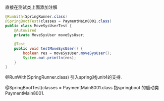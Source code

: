 直接在测试类上面添加注解

~~~java
@RunWith(SpringRunner.class)
@SpringBootTest(classes = PaymentMain8001.class)
public class MoveSysUserTest {
    @Autowired
    private MoveSysUser moveSysUser;
  
    @Test
    public void testMoveSysUser() {
        boolean res = moveSysUser.moveSysUser();
        System.out.println(res);
    }
}
~~~

@RunWith(SpringRunner.class)  引入spring对junit4的支持.

@SpringBootTest(classes = PaymentMain8001.class 指springboot 的启动类 PaymentMain8001.